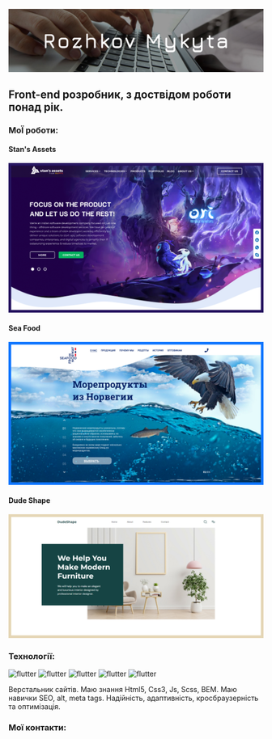 ![header](assets/img/img-readme.jpg)

## Front-end розробник, з доствідом роботи понад рік.

### МоЇ роботи:
#### Stan's Assets
[![works](assets/img/stansAssets.jpg)](https://yonshy.github.io/stansAssets/)
#### Sea Food
[![works](assets/img/seaFood.jpg)](https://yonshy.github.io/seaFood/)
#### Dude Shape
[![works](assets/img/dudeShape.jpg)](https://yonshy.github.io/dudeShape/)

### Технології: 
![flutter](https://img.shields.io/badge/-Html-261460?style=for-the-badge&logo=HTML5&logoColor=F57400)
![flutter](https://img.shields.io/badge/-Bem-261460?style=for-the-badge&logo=BEM&logoColor=EAB813)
![flutter](https://img.shields.io/badge/-Css-261460?style=for-the-badge&logo=CSS3&logoColor=B9F400)
![flutter](https://img.shields.io/badge/-Scss-261460?style=for-the-badge&logo=Sass&logoColor=00B9D4)
![flutter](https://img.shields.io/badge/-JavaScript-261460?style=for-the-badge&logo=JavaScript&logoColor=F5F201)


Верстальник сайтів. Маю знання Html5, Css3, Js, Scss, BEM. Маю навички SEO, alt, meta tags. Надійність, адаптивність, кросбраузерність та оптимізація.

### Мої контакти:
